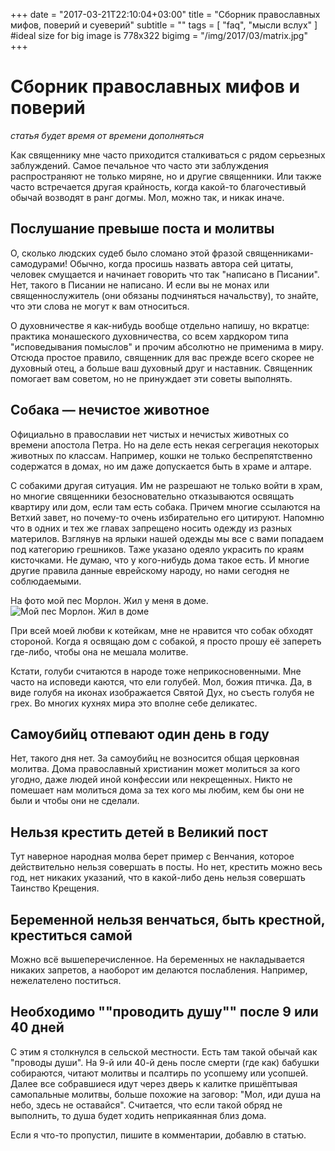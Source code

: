 +++
date = "2017-03-21T22:10:04+03:00"
title = "Сборник православных мифов, поверий и суеверий"
subtitle = ""
tags        = [ "faq", "мысли вслух" ]
#ideal size for big image is 778х322
bigimg = "/img/2017/03/matrix.jpg"
+++

# Сборник православных мифов и поверий
*статья будет время от времени дополняться*

Как священнику мне часто приходится сталкиваться с рядом серьезных заблуждений. Самое печальное что часто эти заблуждения распространяют не только миряне, но и другие священники.
Или также часто встречается другая крайность, когда какой-то благочестивый обычай возводят в ранг догмы. Мол, можно так, и никак иначе.

## **Послушание превыше поста и молитвы**
О, сколько людских судеб было сломано этой фразой священниками-самодурами! Обычно, когда просишь назвать автора сей цитаты, человек смущается и начинает говорить что так "написано в Писании". Нет, такого в Писании не написано. И если вы не монах или священнослужитель (они обязаны подчиняться начальству), то знайте, что эти слова не могут к вам относиться.

О духовничестве я как-нибудь вообще отдельно напишу, но вкратце: практика монашеского духовничества, со всем хардкором типа "исповедывания помыслов" и прочим абсолютно не применима в миру. Отсюда простое правило, священник для вас прежде всего скорее не духовный отец, а больше ваш духовный друг и наставник. Священник помогает вам советом, но не принуждает эти советы выполнять.

## **Собака — нечистое животное**
Официально в православии нет чистых и нечистых животных со времени апостола Петра. Но на деле есть некая сегрегация некоторых животных по классам. Например, кошки не только беспрепятственно содержатся в домах, но им даже допускается быть в храме и алтаре.

С собакими другая ситуация. Им не разрешают не только войти в храм, но многие священники безосновательно отказываются освящать квартиру или дом, если там есть собака. Причем многие ссылаются на Ветхий завет, но почему-то очень избирательно его цитируют. Напомню что в одних и тех же главах запрещено носить одежду из разных материлов. Взглянув на ярлыки нашей одежды мы все с вами попадаем под категорию грешников. Таже указано одеяло украсить по краям кисточками. Не думаю, что у кого-нибудь дома такое есть. И многие другие правила данные еврейскому народу, но нами сегодня не соблюдаемыми.

На фото мой пес Морлон. Жил у меня в доме.
![Мой пес Морлон. Жил в доме](/img/2017/03/morlon.jpg)

При всей моей любви к котейкам, мне не нравится что собак обходят стороной. Когда я освящаю дом с собакой, я просто прошу её запереть где-либо, чтобы она не мешала молитве.

Кстати, голуби считаются в народе тоже неприкосновенными. Мне часто на исповеди каются, что ели голубей. Мол, божия птичка. Да, в виде голубя на иконах изображается Святой Дух, но съесть голубя не грех. Во многих кухнях мира это вполне себе деликатес.

## **Самоубийц отпевают один день в году**
Нет, такого дня нет. За самоубийц не возносится общая церковная молитва. Дома православный христианин может молиться за кого угодно, даже людей иной конфессии или некрещенных. Никто не помешает нам молиться дома за тех кого мы любим, кем бы они не были и чтобы они не сделали.

## **Нельзя крестить детей в Великий пост**
Тут наверное народная молва берет пример с Венчания, которое действительно нельзя совершать в посты. Но нет, крестить можно весь год, нет никаких указаний, что в какой-либо день нельзя совершать Таинство Крещения.

## **Беременной нельзя венчаться, быть крестной, креститься самой**
Можно всё вышеперечисленное. На беременных не накладывается никаких запретов, а наоборот им делаются послабления. Например, нежелателено поститься.

## **Необходимо ""проводить душу"" после 9 или 40 дней**
С этим я столкнулся в сельской местности. Есть там такой обычай как "проводы души". На 9-й или 40-й день после смерти (где как) бабушки собираются, читают молитвы и псалтирь по усопшему или усопшей. Далее все собравшиеся идут через дверь к калитке пришёптывая самопальные молитвы, больше похожие на заговор: "Мол, иди душа на небо, здесь не оставайся". Считается, что если такой обряд не выполнить, то душа будет ходить неприкаянная близ дома.

Если я что-то пропустил, пишите в комментарии, добавлю в статью.

